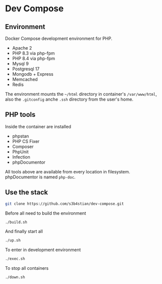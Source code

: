 # Dev Compose

## Environment

Docker Compose development environment for PHP.

- Apache 2
- PHP 8.3 via php-fpm
- PHP 8.4 via php-fpm
- Mysql 9
- Postgresql 17
- Mongodb + Express
- Memcached
- Redis

The environment mounts the `~/html` directory in container's `/var/www/html`, also the `.gitconfig` anche `.ssh` directory from the user's home.

## PHP tools

Inside the container are installed

- phpstan
- PHP CS Fixer
- Composer
- PhpUnit
- Infection
- phpDocumentor

All tools above are available from every location in filesystem. phpDocumentor is named `php-doc`.

## Use the stack

```bash
git clone https://github.com/s3b4stian/dev-compose.git
```

Before all need to build the environment
```bash
./build.sh
```

And finally start all
```bash
./up.sh
```

To enter in development environment
```bash
./exec.sh
```

To stop all containers
```bash
./down.sh
```


